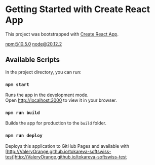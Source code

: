 # Getting Started with Create React App

This project was bootstrapped with [Create React App](https://github.com/facebook/create-react-app).

npm@10.5.0
node@20.12.2

## Available Scripts

In the project directory, you can run:

### `npm start`

Runs the app in the development mode.\
Open [http://localhost:3000](http://localhost:3000) to view it in your browser.

### `npm run build`

Builds the app for production to the `build` folder.

### `npm run deploy`

Deploys this application to GitHub Pages and available with [http://ValeryOrange.github.io/tokareva-softswiss-test]http://ValeryOrange.github.io/tokareva-softswiss-test
